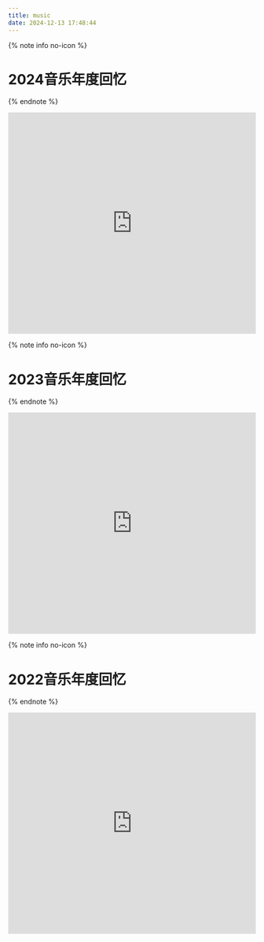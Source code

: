 ```yaml
---
title: music
date: 2024-12-13 17:48:44
---
```


{% note info no-icon %}
# 2024音乐年度回忆
{% endnote %}
<iframe allow="autoplay *; encrypted-media *;" frameborder="0" height="450" style="width:100%;max-width:660px;overflow:hidden;background:transparent;" sandbox="allow-forms allow-popups allow-same-origin allow-scripts allow-storage-access-by-user-activation allow-top-navigation-by-user-activation" src="https://embed.music.apple.com/cn/playlist/%E9%9F%B3%E4%B9%90%E5%9B%9E%E5%BF%86-2024/pl.rp-L2MPhL5J24QL"></iframe>

{% note info no-icon %}
# 2023音乐年度回忆
{% endnote %}
<iframe allow="autoplay *; encrypted-media *;" frameborder="0" height="450" style="width:100%;max-width:660px;overflow:hidden;background:transparent;" sandbox="allow-forms allow-popups allow-same-origin allow-scripts allow-storage-access-by-user-activation allow-top-navigation-by-user-activation" src="https://embed.music.apple.com/cn/playlist/%E9%9F%B3%E4%B9%90%E5%9B%9E%E5%BF%86-2023/pl.rp-wPPRsgRJ52pg"></iframe>


{% note info no-icon %}
# 2022音乐年度回忆
{% endnote %}
<iframe allow="autoplay *; encrypted-media *;" frameborder="0" height="450" style="width:100%;max-width:660px;overflow:hidden;background:transparent;" sandbox="allow-forms allow-popups allow-same-origin allow-scripts allow-storage-access-by-user-activation allow-top-navigation-by-user-activation" src="https://embed.music.apple.com/cn/playlist/%E9%9F%B3%E4%B9%90%E5%9B%9E%E5%BF%86-2022/pl.rp-Qww6cRvalePR"></iframe>